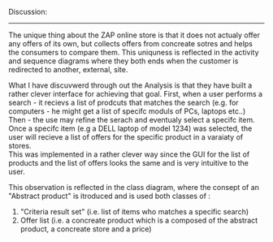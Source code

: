 Discussion:  
__________
The unique thing about the ZAP online store is that it does not actualy offer any offers of its own,
but collects offers from concreate sotres and helps the consumers to compare them.
This uniquness is reflected in the activity and sequence diagrams where they both ends when the customer is redirected to another, external, site.  

What I have discuvwerd through out the Analysis is that they have built a rather clever interface for achieving that goal.
First, when a user performs a search - it recievs a list of prodcuts that matches the search (e.g. for computers - he might get a list of specifc moduls of PCs, laptops etc..)  
Then - the use may refine the serach and eventualy select a specifc item.  
Once a specifc item (e.g a DELL laptop of model 1234) was selected, the user will recieve a list of offers for the specific product in a varaiaty of stores.  
This was implemented in a rather clever way since the GUI for the list of products and the list of offers looks the same and is very intuitive to the user.  


This observation is reflected in the class diagram, where the consept of an "Abstract product" is itroduced and is used both classes of :
 1. "Criteria result set" (i.e. list of items who matches a specific search)
 2. Offer list (i.e. a concreate product which is a composed of the abstract product, a concreate store and a price)
